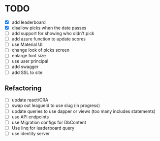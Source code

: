 # TODO

- [x] add leaderboard
- [x] disallow picks when the date passes
- [ ] add support for showing who didn't pick
- [ ] add azure function to update scores
- [ ] use Material UI
- [ ] change look of picks screen
- [ ] enlarge font size
- [ ] use user principal
- [ ] add swagger
- [ ] add SSL to site

## Refactoring

- [ ] update react/CRA
- [ ] swap out leagueId to use slug (in progress)
- [ ] update queries to use dapper or views (too many includes statements)
- [ ] use API endpoints
- [ ] use Migration configs for DbContent
- [ ] Use linq for leaderboard query
- [ ] use identity server
